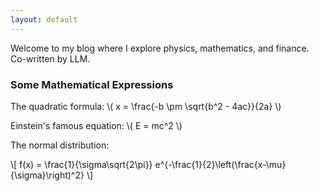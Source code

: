 ```yaml
---
layout: default
---
```


Welcome to my blog where I explore physics, mathematics, and finance. Co-written by LLM.

### Some Mathematical Expressions

The quadratic formula: \\( x = \frac{-b \pm \sqrt{b^2 - 4ac}}{2a} \\)

Einstein's famous equation: \\( E = mc^2 \\)

The normal distribution:

\\[ f(x) = \frac{1}{\sigma\sqrt{2\pi}} e^{-\frac{1}{2}\left(\frac{x-\mu}{\sigma}\right)^2} \\] 